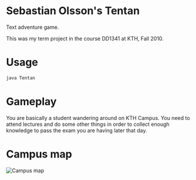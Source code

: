 Sebastian Olsson's Tentan
======

Text adventure game.

This was my term project in the course DD1341 at KTH, Fall 2010.

Usage
=====
```bash
java Tentan
```

Gameplay
========
You are basically a student wandering around on KTH Campus. You need to attend lectures and do some other things in order to collect enough knowledge to pass the exam you are having later that day.

Campus map
===
![Campus map](https://cloud.githubusercontent.com/assets/837775/4755688/9850349e-5ac7-11e4-9f93-236839632c0a.png "Campus map")
